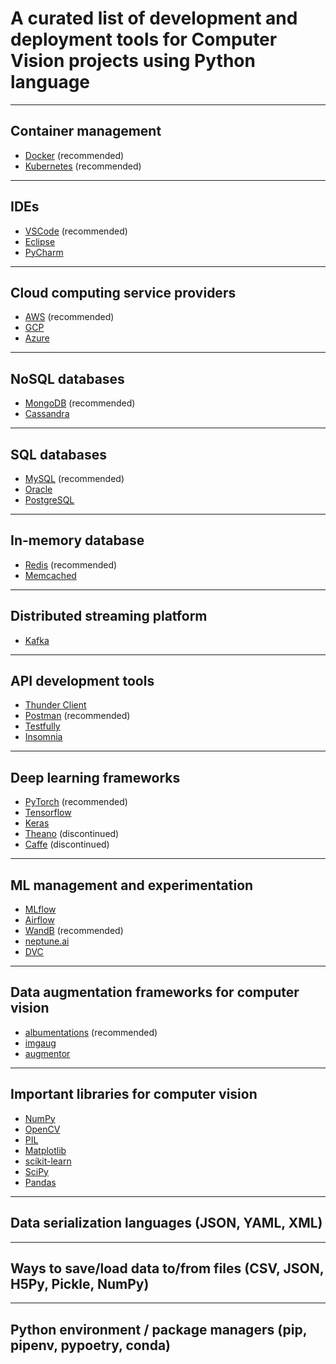 # A curated list of development and deployment tools for Computer Vision projects using Python language
---
## Container management
- [Docker](https://www.docker.com) (recommended)
- [Kubernetes](https://kubernetes.io) (recommended)
---
## IDEs
- [VSCode](https://code.visualstudio.com) (recommended)
- [Eclipse](https://www.eclipse.org)
- [PyCharm](https://www.jetbrains.com/pycharm/)
---
## Cloud computing service providers
- [AWS](https://aws.amazon.com) (recommended)
- [GCP](https://cloud.google.com)
- [Azure](https://azure.microsoft.com/)
---
## NoSQL databases
- [MongoDB](https://www.mongodb.com) (recommended)
- [Cassandra](https://cassandra.apache.org/)
---
## SQL databases
- [MySQL](https://www.mysql.com) (recommended)
- [Oracle](https://www.oracle.com/database/)
- [PostgreSQL](https://www.postgresql.org)
---
## In-memory database
- [Redis](https://redis.io) (recommended)
- [Memcached](https://memcached.org)
---
## Distributed streaming platform
- [Kafka](https://kafka.apache.org)
---
## API development tools
- [Thunder Client](https://www.thunderclient.com)
- [Postman](https://www.postman.com) (recommended)
- [Testfully](https://testfully.io)
- [Insomnia](https://insomnia.rest)
---
## Deep learning frameworks
- [PyTorch](https://pytorch.org) (recommended)
- [Tensorflow](https://www.tensorflow.org)
- [Keras](https://keras.io)
- [Theano](https://github.com/Theano/Theano) (discontinued)
- [Caffe](https://caffe.berkeleyvision.org) (discontinued)
---
## ML management and experimentation
- [MLflow](https://mlflow.org)
- [Airflow](https://airflow.apache.org)
- [WandB](https://wandb.ai) (recommended)
- [neptune.ai](https://neptune.ai)
- [DVC](https://dvc.org)
--- 
## Data augmentation frameworks for computer vision
- [albumentations](https://albumentations.ai) (recommended)
- [imgaug](https://imgaug.readthedocs.io/en/latest/)
- [augmentor](https://augmentor.readthedocs.io/en/master/)
---
## Important libraries for computer vision
- [NumPy](https://numpy.org)
- [OpenCV](https://opencv.org)
- [PIL](https://pillow.readthedocs.io/)
- [Matplotlib](https://matplotlib.org)
- [scikit-learn](https://scikit-learn.org/)
- [SciPy](https://scipy.org)
- [Pandas](https://pandas.pydata.org)
---
## Data serialization languages (JSON, YAML, XML)
---
## Ways to save/load data to/from files (CSV, JSON, H5Py, Pickle, NumPy)
---
## Python environment / package managers (pip, pipenv, pypoetry, conda)
